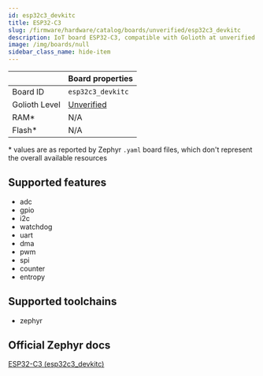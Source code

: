 ```yaml
---
id: esp32c3_devkitc
title: ESP32-C3
slug: /firmware/hardware/catalog/boards/unverified/esp32c3_devkitc
description: IoT board ESP32-C3, compatible with Golioth at unverified level.
image: /img/boards/null
sidebar_class_name: hide-item
---
```


[//]: # (This is an auto-generated file, do not edit! Changes to it will be lost upon re-generation)



|                | Board properties     |
| -------------  | -------------------- |
| Board ID       | `esp32c3_devkitc` |
| Golioth Level  | [Unverified](/firmware/hardware#unverified-boards) |
| RAM*           | N/A |
| Flash*         | N/A |

\* values are as reported by Zephyr `.yaml` board files, which don't represent the overall available resources



## Supported features

* adc
* gpio
* i2c
* watchdog
* uart
* dma
* pwm
* spi
* counter
* entropy

## Supported toolchains

* zephyr

## Official Zephyr docs

[ESP32-C3 (esp32c3_devkitc)](https://docs.zephyrproject.org/latest/boards/espressif/esp32c3_devkitc/doc/index.html)
